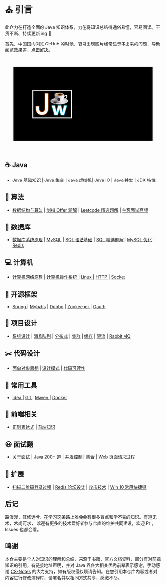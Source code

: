 # :church: 引言

此仓力在打造全面的 Java 知识体系，力在将知识总结得通俗易懂，容易阅读。干货不断、持续更新 ing  :hugs: 

首先，中国国内浏览 GitHub 的时候，容易出现图片经常显示不出来的问题，导致阅览效果差，[点击解决](https://github.com/Code-Jackwen/ZJW-Summary/blob/main/notes-md/Git/Git%20Hub%20%E5%9B%BE%E7%89%87%E6%98%BE%E7%A4%BA%E4%B8%8D%E5%87%BA%E6%9D%A5%E7%9A%84%E9%97%AE%E9%A2%98%E8%A7%A3%E5%86%B3.md)。

<br>

<div>
<p align="center">
    <a href="https://github.com/Code-Jackwen" target="_blank" rel="noopener noreferrer">
        <img src="https://github.com/Code-Jackwen/OtherPictures/blob/main/pic/5.jpg" alt="logo" width="450px" />
    </a>
</p>
</div>

<br>



## :coffee:  Java

- [Java 基础知识 ](notes-md/Java/Java%20基础.md) | [Java 集合](notes-md/Java/Java%20容器.md) | [Java 虚拟机](notes-md/Java/Java%20虚拟机.md)| [Java IO](notes-md/Java/Java%20IO.md) | [Java 并发](notes-md/Java/Java%20并发.md) | [JDK 特性](notes-md/Java/Jdk%20特性.md)

## 📝  算法

- [数据结构与算法](notes-md/Algorithm/数据结构%20-%20目录.md) | [剑指 Offer 题解](notes-md/To%20offer/剑指%20Offer%20-%20目录.md) | [Leetcode 精选题解](notes-md/Leetcode/Leetcode%20题解%20-%20目录.md) | [牛客面试高频](notes-md/Niuke)

## :date:  数据库 

- [数据库系统原理](notes-md/Database/数据库系统原理.md) | [ MySQL](notes-md/Database/MySQL.md) | [SQL 语法基础](notes-md/Database/SQL%20语法.md) | [SQL 精选题解](notes-md/) | [MySQL 优化](notes-md/) | [Redis](notes-md/Database/Redis.md) 

## :computer:  ​计算机

- [计算机网络原理](notes-md/Computer/计算机网络%20-%20目录.md) | [计算机操作系统 ](notes-md/Computer/计算机操作系统%20-%20目录.md)| [Linux ](notes-md/Computer/Linux.md)| [HTTP ](notes-md/Computer/HTTP.md) | [Socket ](notes-md/Computer/Socket.md) 

## :european_castle: 开源框架  

- [Spring ](notes-md/Framework)| [Mybatis](notes-md/Framework) | [Dubbo](notes-md/Framework) | [Zookeeper ](notes-md/Framework) | [Oauth](notes-md/Framework)

## :straight_ruler:  项目设计   

- [系统设计](notes-md/Project/系统设计基础.md) | [消息队列](notes-md/Project/消息队列.md) | [ 分布式](notes-md/Project/分布式.md) | [集群](notes-md/Project/集群.md) | [缓存](notes-md/Project/缓存.md) | [限流](notes-md/Project/限流.md) | [Rabbit MQ](notes-md/Project/Rabbit%20MQ.md)

## :scissors:  代码设计

-  [面向对象思想](notes-md/Code/面向对象思想.md) | [设计模式](notes-md/DesignPattern/设计模式%20-%20目录.md) | [代码可读性](notes-md/Code/代码可读性.md) 

## :wrench:  常用工具 

- [Idea ](notes-md/Tools/IDEA.md)| [Git ](notes-md/Tools/Git.md)| [Maven ](notes-md/Tools/Maven.md)| [Docker](notes-md/Tools/Docker.md)

## :strawberry:  ​前端相关

- [正则表达式](notes-md/Front/正则表达式.md) | [前端知识](notes-md/)

## :smiley: 面试题

- [关于面试](notes-md/Interview/关于面试.md) | [Java 200+ 道](notes-md/Interview/Java%20200+%20道.md) | [并发控制](notes-md/Interview/并发控制.md) | [集合](notes-md/Interview/集合.md) | [Web 页面请求过程](notes-md/Interview/Web%20页面请求过程.md)

## :game_die: 扩展

- [扫描二维码登录过程](notes-md/Extend/扫描二维码登录过程.md) | [Redis 论坛设计](notes-md/Extend/Redis%20论坛设计.md) | [攻击技术](notes-md/Extend/攻击技术.md) | [Win 10 常用快捷键](notes-md/Extend/Win%2010%20常用快捷键.md)



## 后记

路漫漫，其修远兮。在学习这条路上难免会有很多盲点和学不完的知识。有道无术，术尚可求， 欢迎有更多的技术爱好者参与仓库的维护共同建设，欢迎 Pr ，Issues 也都会看。



## 鸣谢

本仓主要是个人对知识的理解和总结，来源于书籍、官方文档资料，部分有对前辈知识的引用，有链接地址声明，并对 Java 界各大相关优秀前辈表示感谢，手动感谢 [CS-Notes](https://github.com/CyC2018/CS-Notes) 的大力支持，如有版权侵权烦请告知。在您引用本仓库内容或者对内容进行修改演绎时，请署名并以相同方式共享，感激不尽。

